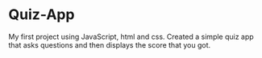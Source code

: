 # Quiz-App

My first project using JavaScript, html and css. Created a simple quiz app that asks questions and then displays the score that you got. 
